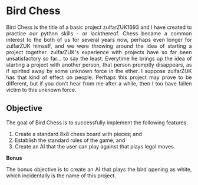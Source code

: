 # Bird Chess

<div align="justify">
Bird Chess is the title of a basic project zulfarZUK1693 and I have created to practice our python skills - or lackthereof. Chess became a common interest to the both of us for several years now, perhaps even longer for zulfarZUK himself, and we were throwing around the idea of starting a project together. zulfarZUK's experience with projects have so far been unsatisfactory so far... to say the least. Everytime he brings up the idea of starting a project with another person, that person promptly disappears, as if spirited away by some unknown force in the ether. I suppose zulfarZUK has that kind of effect on people. Perhaps this project may prove to be different, but if you don't hear from me after a while, then I too have fallen victim to this unknown force.

</div>

## Objective

<div align="justify">
The goal of Bird Chess is to successfully implement the following features:

1. Create a standard 8x8 chess board with pieces; and
2. Establish the standard rules of the game; and
3. Create an AI that the user can play against that plays legal moves.
</div>

**Bonus**
<div align="justify">
The bonus objective is to create an AI that plays the bird opening as white, which incidentally is the name of this project.
</div>